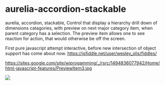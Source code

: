 # aurelia-accordion-stackable
aurelia, accordion, stackable, Control that display a hierarchy drill down of dimensions catagories, with preview on next major category item, when parent category has a selection. The preview item allows one to see reaction for action, that would otherwise be off the screen.

First pure javascript attempt interactive, before new intersection of object support has come about now.
https://jsfiddle.net/user/wesley_olis/fiddles/

https://sites.google.com/site/wiprogamming/_/rsrc/1494836077942/Home/html-javascript-features/PreviewItem3.jpg

<img src="https://sites.google.com/site/wiprogamming/_/rsrc/1494836077942/Home/html-javascript-features/PreviewItem3.jpg" />

